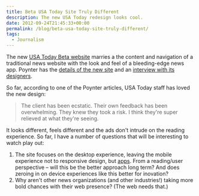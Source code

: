 ```yaml
---
title: Beta USA Today Site Truly Different
description: The new USA Today redesign looks cool.
date: 2012-09-24T21:45:33+00:00
permalink: /blog/beta-usa-today-site-truly-different/
tags:
  - Journalism
---
```


The new [USA Today Beta website](http://beta.usatoday.com/) marries a the content and navigation of a traditional news website with the look and feel of a bleeding-edge news app. Poynter has the [details of the new site](http://www.poynter.org/how-tos/newsgathering-storytelling/visual-voice/188575/usa-today-innovates-with-horizontal-experience-information-layers-on-new-website/) and an [interview with its designers](http://www.poynter.org/how-tos/newsgathering-storytelling/visual-voice/188996/usa-today-new-web-design/).

So far, according to one of the Poynter articles, USA Today staff has loved the new design:

> The client has been ecstatic. Their own feedback has been overwhelming. They knew they took a risk. I think they're super relieved at what they're seeing.

It looks different, feels different and the ads don't intrude on the reading experience. So far, I have a number of questions that will be interesting to watch play out:

1. The site focuses on the desktop experience, leaving the mobile experience not to responsive design, but [apps](http://beta.usatoday.com/mobile-apps/). From a reading/user perspective – will this be the better approach long term? And does zeroing in on device experiences like this better for inovation?
2. Why aren't other news organizations (and other industries!) taking more bold chances with their web presence? (The web needs that.)
